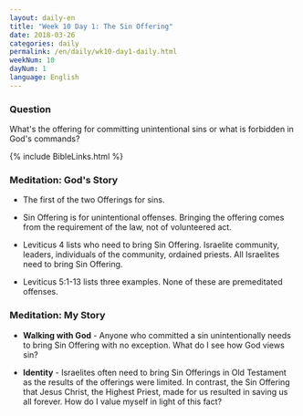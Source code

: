```yaml
---
layout: daily-en
title: "Week 10 Day 1: The Sin Offering"
date: 2018-03-26
categories: daily
permalink: /en/daily/wk10-day1-daily.html
weekNum: 10
dayNum: 1
language: English
---
```

### Question     
What's the offering for committing unintentional sins or what is forbidden in God's commands?

{% include BibleLinks.html %} 

### Meditation: God's Story   
+ The first of the two Offerings for sins. 

+ Sin Offering is for unintentional offenses. Bringing the offering comes from the requirement of the law, not of volunteered act. 

+ Leviticus 4 lists who need to bring Sin Offering. Israelite community, leaders, individuals of the community, ordained priests. All Israelites need to bring Sin Offering. 

+ Leviticus 5:1-13 lists three examples. None of these are premeditated offenses.  

### Meditation: My Story   
+ **Walking with God** - Anyone who committed a sin unintentionally needs to bring Sin Offering with no exception. What do I see how God views sin? 

+ **Identity** - Israelites often need to bring Sin Offerings in Old Testament as the results of the offerings were limited. In contrast, the Sin Offering that Jesus Christ, the Highest Priest, made for us resulted in saving us all forever. How do I value myself in light of this fact? 
